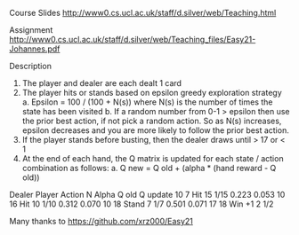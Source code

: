 Course Slides
http://www0.cs.ucl.ac.uk/staff/d.silver/web/Teaching.html

Assignment
http://www0.cs.ucl.ac.uk/staff/d.silver/web/Teaching_files/Easy21-Johannes.pdf

Description

1)	The player and dealer are each dealt 1 card
2)	The player hits or stands based on epsilon greedy exploration strategy
    a.	Epsilon = 100 / (100 + N(s)) where N(s) is the number of times the state has been visited
    b.	If a random number from 0-1 > epsilon then use the prior best action, if not pick a random action.
        So as N(s) increases, epsilon decreases and you are more likely to follow the prior best action.
3)	If the player stands before busting, then the dealer draws until > 17 or <  1
4)	At the end of each hand, the Q matrix is updated for each state / action combination as follows:
    a.	Q new = Q old + (alpha * (hand reward  - Q old))

  Dealer	Player	Action		N	    Alpha	  Q old 	Q update
  10    	7	      Hit		    15	  1/15	  0.223	  0.053
  10	    16	    Hit		    10	  1/10	  0.312	  0.070
  10	    18	    Stand		  7	    1/7	    0.501	  0.071
  17	    18	    Win +1		2	    1/2


Many thanks to https://github.com/xrz000/Easy21
